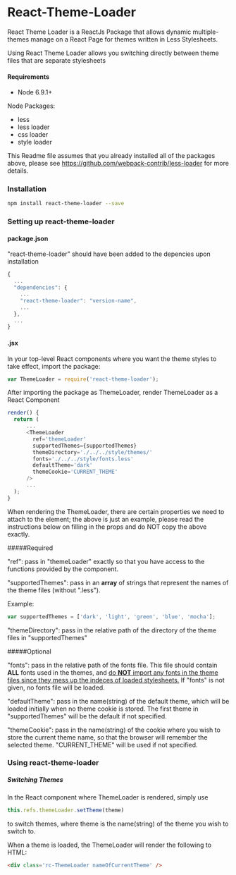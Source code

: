 React-Theme-Loader
=====================

React Theme Loader is a ReactJs Package that allows dynamic multiple-themes manage on a React Page for themes written in Less Stylesheets.

Using React Theme Loader allows you switching directly between theme files that are separate stylesheets

#### Requirements
- Node 6.9.1+

Node Packages:
- less
- less loader
- css loader
- style loader

This Readme file assumes that you already installed all of the packages above, please see https://github.com/webpack-contrib/less-loader for more details.

### Installation
```bash
npm install react-theme-loader --save
```

### Setting up react-theme-loader
#### package.json
"react-theme-loader" should have been added to the depencies upon installation

```js
{
  ...
  "dependencies": {
    ...
    "react-theme-loader": "version-name",
    ...
  },
  ...
}
```
#### .jsx

In your top-level React components where you want the theme styles to take effect, import the package:
```js
var ThemeLoader = require('react-theme-loader');
```
After importing the package as ThemeLoader, render ThemeLoader as a React Component
```js
render() {
  return (
      ...
      <ThemeLoader 
        ref='themeLoader'
        supportedThemes={supportedThemes}
        themeDirectory='./../../style/themes/'
        fonts='./../../style/fonts.less'
        defaultTheme='dark'
        themeCookie='CURRENT_THEME'
      />
      ...
  );
}
```
When rendering the ThemeLoader, there are certain properties we need to attach to the element; the above is just an example, please read the instructions below on filling in the props and do NOT copy the above exactly.

#####Required

"ref": pass in "themeLoader" exactly so that you have access to the functions provided by the component.

"supportedThemes": pass in an <b>array</b> of strings that represent the names of the theme files (without ".less").<br>

Example:
```js
var supportedThemes = ['dark', 'light', 'green', 'blue', 'mocha'];
```

"themeDirectory": pass in the relative path of the directory of the theme files in "supportedThemes"

#####Optional

"fonts": pass in the relative path of the fonts file. This file should contain <b>ALL</b> fonts used in the themes, and <u>do <b>NOT</b> import any fonts in the theme files since they mess up the indeces of loaded stylesheets.</u>
If "fonts" is not given, no fonts file will be loaded.

"defaultTheme": pass in the name(string) of the default theme, which will be loaded initially when no theme cookie is stored. The first theme in "supportedThemes" will be the default if not specified.

"themeCookie": pass in the name(string) of the cookie where you wish to store the current theme name, so that the browser will remember the selected theme. "CURRENT_THEME" will be used if not specified.

### Using react-theme-loader

##### Switching Themes

In the React component where ThemeLoader is rendered, simply use 
```js
this.refs.themeLoader.setTheme(theme)
```
to switch themes, where theme is the name(string) of the theme you wish to switch to.

When a theme is loaded, the ThemeLoader will render the following to HTML:
```html
<div class='rc-ThemeLoader nameOfCurrentTheme' />
```
